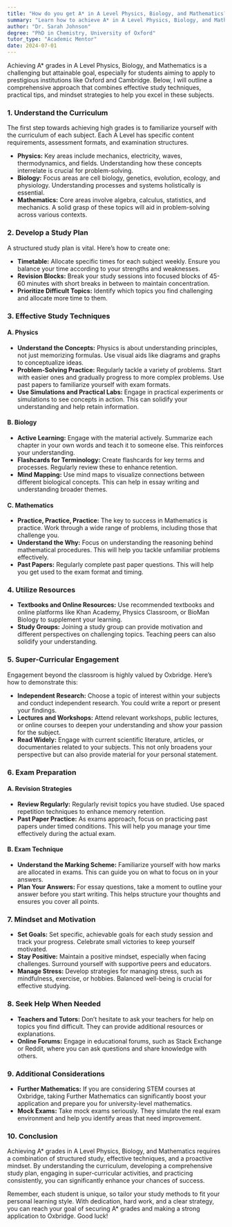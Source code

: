 ```yaml
---
title: "How do you get A* in A Level Physics, Biology, and Mathematics?"
summary: "Learn how to achieve A* in A Level Physics, Biology, and Mathematics with effective study techniques, tips, and mindset strategies for success."
author: "Dr. Sarah Johnson"
degree: "PhD in Chemistry, University of Oxford"
tutor_type: "Academic Mentor"
date: 2024-07-01
---
```


Achieving A* grades in A Level Physics, Biology, and Mathematics is a challenging but attainable goal, especially for students aiming to apply to prestigious institutions like Oxford and Cambridge. Below, I will outline a comprehensive approach that combines effective study techniques, practical tips, and mindset strategies to help you excel in these subjects. 

### 1. Understand the Curriculum

The first step towards achieving high grades is to familiarize yourself with the curriculum of each subject. Each A Level has specific content requirements, assessment formats, and examination structures. 

- **Physics:** Key areas include mechanics, electricity, waves, thermodynamics, and fields. Understanding how these concepts interrelate is crucial for problem-solving.
- **Biology:** Focus areas are cell biology, genetics, evolution, ecology, and physiology. Understanding processes and systems holistically is essential.
- **Mathematics:** Core areas involve algebra, calculus, statistics, and mechanics. A solid grasp of these topics will aid in problem-solving across various contexts.

### 2. Develop a Study Plan

A structured study plan is vital. Here’s how to create one:

- **Timetable:** Allocate specific times for each subject weekly. Ensure you balance your time according to your strengths and weaknesses.
- **Revision Blocks:** Break your study sessions into focused blocks of 45-60 minutes with short breaks in between to maintain concentration.
- **Prioritize Difficult Topics:** Identify which topics you find challenging and allocate more time to them.

### 3. Effective Study Techniques

#### A. Physics

- **Understand the Concepts:** Physics is about understanding principles, not just memorizing formulas. Use visual aids like diagrams and graphs to conceptualize ideas.
- **Problem-Solving Practice:** Regularly tackle a variety of problems. Start with easier ones and gradually progress to more complex problems. Use past papers to familiarize yourself with exam formats.
- **Use Simulations and Practical Labs:** Engage in practical experiments or simulations to see concepts in action. This can solidify your understanding and help retain information.

#### B. Biology

- **Active Learning:** Engage with the material actively. Summarize each chapter in your own words and teach it to someone else. This reinforces your understanding.
- **Flashcards for Terminology:** Create flashcards for key terms and processes. Regularly review these to enhance retention.
- **Mind Mapping:** Use mind maps to visualize connections between different biological concepts. This can help in essay writing and understanding broader themes.

#### C. Mathematics

- **Practice, Practice, Practice:** The key to success in Mathematics is practice. Work through a wide range of problems, including those that challenge you.
- **Understand the Why:** Focus on understanding the reasoning behind mathematical procedures. This will help you tackle unfamiliar problems effectively.
- **Past Papers:** Regularly complete past paper questions. This will help you get used to the exam format and timing.

### 4. Utilize Resources

- **Textbooks and Online Resources:** Use recommended textbooks and online platforms like Khan Academy, Physics Classroom, or BioMan Biology to supplement your learning.
- **Study Groups:** Joining a study group can provide motivation and different perspectives on challenging topics. Teaching peers can also solidify your understanding.

### 5. Super-Curricular Engagement

Engagement beyond the classroom is highly valued by Oxbridge. Here’s how to demonstrate this:

- **Independent Research:** Choose a topic of interest within your subjects and conduct independent research. You could write a report or present your findings.
- **Lectures and Workshops:** Attend relevant workshops, public lectures, or online courses to deepen your understanding and show your passion for the subject.
- **Read Widely:** Engage with current scientific literature, articles, or documentaries related to your subjects. This not only broadens your perspective but can also provide material for your personal statement.

### 6. Exam Preparation

#### A. Revision Strategies

- **Review Regularly:** Regularly revisit topics you have studied. Use spaced repetition techniques to enhance memory retention.
- **Past Paper Practice:** As exams approach, focus on practicing past papers under timed conditions. This will help you manage your time effectively during the actual exam.

#### B. Exam Technique

- **Understand the Marking Scheme:** Familiarize yourself with how marks are allocated in exams. This can guide you on what to focus on in your answers.
- **Plan Your Answers:** For essay questions, take a moment to outline your answer before you start writing. This helps structure your thoughts and ensures you cover all points.

### 7. Mindset and Motivation

- **Set Goals:** Set specific, achievable goals for each study session and track your progress. Celebrate small victories to keep yourself motivated.
- **Stay Positive:** Maintain a positive mindset, especially when facing challenges. Surround yourself with supportive peers and educators.
- **Manage Stress:** Develop strategies for managing stress, such as mindfulness, exercise, or hobbies. Balanced well-being is crucial for effective studying.

### 8. Seek Help When Needed

- **Teachers and Tutors:** Don’t hesitate to ask your teachers for help on topics you find difficult. They can provide additional resources or explanations.
- **Online Forums:** Engage in educational forums, such as Stack Exchange or Reddit, where you can ask questions and share knowledge with others.

### 9. Additional Considerations

- **Further Mathematics:** If you are considering STEM courses at Oxbridge, taking Further Mathematics can significantly boost your application and prepare you for university-level mathematics.
- **Mock Exams:** Take mock exams seriously. They simulate the real exam environment and help you identify areas that need improvement.

### 10. Conclusion

Achieving A* grades in A Level Physics, Biology, and Mathematics requires a combination of structured study, effective techniques, and a proactive mindset. By understanding the curriculum, developing a comprehensive study plan, engaging in super-curricular activities, and practicing consistently, you can significantly enhance your chances of success. 

Remember, each student is unique, so tailor your study methods to fit your personal learning style. With dedication, hard work, and a clear strategy, you can reach your goal of securing A* grades and making a strong application to Oxbridge. Good luck!
    